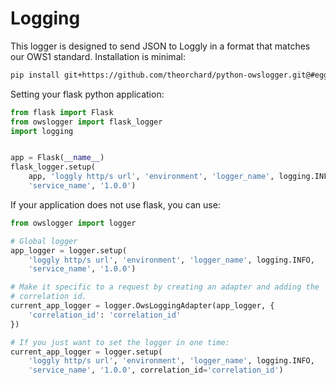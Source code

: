 Logging
=======

This logger is designed to send JSON to Loggly in a format that matches our
OWS1 standard. Installation is minimal:

```bash
pip install git+https://github.com/theorchard/python-owslogger.git@#egg=owslogger
```

Setting your flask python application:

```python
from flask import Flask
from owslogger import flask_logger
import logging


app = Flask(__name__)
flask_logger.setup(
    app, 'loggly http/s url', 'environment', 'logger_name', logging.INFO,
    'service_name', '1.0.0')
```

If your application does not use flask, you can use:

```python
from owslogger import logger

# Global logger
app_logger = logger.setup(
    'loggly http/s url', 'environment', 'logger_name', logging.INFO,
    'service_name', '1.0.0')

# Make it specific to a request by creating an adapter and adding the
# correlation id.
current_app_logger = logger.OwsLoggingAdapter(app_logger, {
    'correlation_id': 'correlation_id'
})

# If you just want to set the logger in one time:
current_app_logger = logger.setup(
    'loggly http/s url', 'environment', 'logger_name', logging.INFO,
    'service_name', '1.0.0', correlation_id='correlation_id')
```
